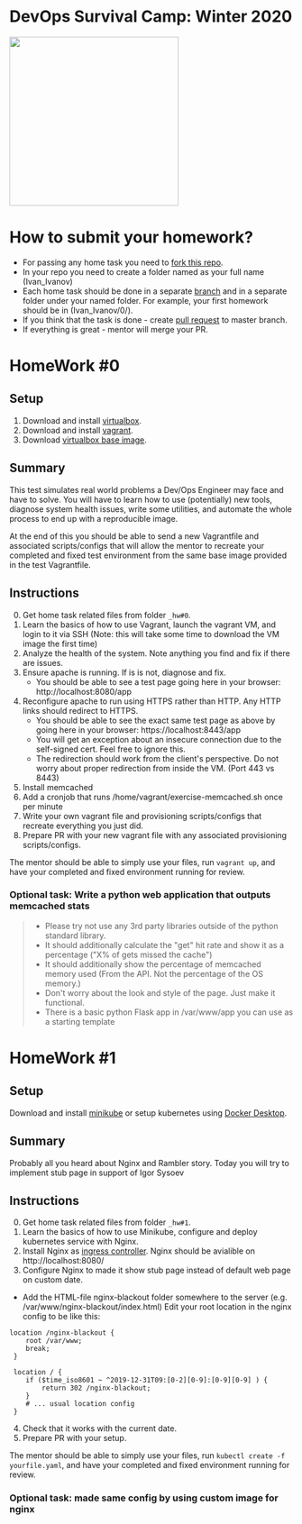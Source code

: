 # DevOps Survival Camp: Winter 2020

<img src="https://zadeploy.s3.eu-central-1.amazonaws.com/logo.png" data-canonical-src="https://zadeploy.s3.eu-central-1.amazonaws.com/logo.png" width="300" />

# How to submit your homework?

* For passing any home task you need to [fork this repo](http://lmgtfy.com/?q=fork).
* In your repo you need to create a folder named as your full name (Ivan_Ivanov)
* Each home task should be done in a separate [branch](http://lmgtfy.com/?q=github+branch) and in a separate folder under your named folder. For example, your first homework should be in (Ivan_Ivanov/0/).
* If you think that the task is done - create [pull request](http://lmgtfy.com/?q=pull+request) to master branch.
* If everything is great - mentor will merge your PR.

# HomeWork #0

## Setup

1. Download and install [virtualbox](https://www.virtualbox.org/).
2. Download and install [vagrant](http://vagrantup.com).
3. Download [virtualbox base image](https://zadeploy.s3.eu-central-1.amazonaws.com/hm0/devops-test.box).

## Summary

This test simulates real world problems a Dev/Ops Engineer may face and have to solve. You will have to learn how to use (potentially) new tools, diagnose system health issues, write some utilities, and automate the whole process to end up with a reproducible image.

At the end of this you should be able to send a new Vagrantfile and associated scripts/configs that will allow the mentor to recreate your completed and fixed test environment from the same base image provided in the test Vagrantfile.

## Instructions

0. Get home task related files from folder `_hw#0`.
1. Learn the basics of how to use Vagrant, launch the vagrant VM, and login to it via SSH (Note: this will take some time to download the VM image the first time)
2. Analyze the health of the system. Note anything you find and fix if there are issues.
3. Ensure apache is running. If is is not, diagnose and fix.
	- You should be able to see a test page going here in your browser: http://localhost:8080/app
4. Reconfigure apache to run using HTTPS rather than HTTP. Any HTTP links should redirect to HTTPS.
	- You should be able to see the exact same test page as above by going here in your browser: https://localhost:8443/app
	- You will get an exception about an insecure connection due to the self-signed cert. Feel free to ignore this.
	- The redirection should work from the client's perspective. Do not worry about proper redirection from inside the VM. (Port 443 vs 8443)
5. Install memcached
6. Add a cronjob that runs /home/vagrant/exercise-memcached.sh once per minute
7. Write your own vagrant file and provisioning scripts/configs that recreate everything you just did.
8. Prepare PR with your new vagrant file with any associated provisioning scripts/configs.

The mentor should be able to simply use your files, run `vagrant up`, and have your completed and fixed environment running for review.

### Optional task: Write a python web application that outputs memcached stats

>	- Please try not use any 3rd party libraries outside of the python standard library.
>	- It should additionally calculate the "get" hit rate and show it as a percentage ("X% of gets missed the cache")
>	- It should additionally show the percentage of memcached memory used (From the API. Not the percentage of the OS memory.)
>	- Don't worry about the look and style of the page. Just make it functional.
>	- There is a basic python Flask app in /var/www/app you can use as a starting template


# HomeWork #1

## Setup

 Download and install [minikube](https://kubernetes.io/docs/tasks/tools/install-minikube/) or setup kubernetes using [Docker Desktop](https://www.docker.com/products/docker-desktop).

## Summary
Probably all you heard about Nginx and Rambler story. Today you will try to implement stub page in support of Igor Sysoev

## Instructions

0. Get home task related files from folder `_hw#1`.
1. Learn the basics of how to use Minikube, configure and deploy kubernetes service with Nginx.
2. Install Nginx as [ingress controller](https://github.com/kubernetes/ingress-nginx). Nginx should be avialible on http://localhost:8080/
3. Configure Nginx to made it show stub page instead of default web page on custom date.
 - Add the HTML-file nginx-blackout folder somewhere to the server (e.g. /var/www/nginx-blackout/index.html)
 Edit your root location in the nginx config to be like this:
```
location /nginx-blackout {
    root /var/www;
    break;
 }

 location / {
    if ($time_iso8601 ~ ^2019-12-31T09:[0-2][0-9]:[0-9][0-9] ) {
    	return 302 /nginx-blackout;
    }
    # ... usual location config
 }
 ```

4. Check that it works with the current date.
5. Prepare PR with your setup.

The mentor should be able to simply use your files, run `kubectl create -f yourfile.yaml`, and have your completed and fixed environment running for review.

### Optional task: made same config by using custom image for nginx